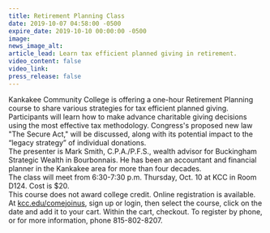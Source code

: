 ```yaml
---
title: Retirement Planning Class
date: 2019-10-07 04:58:00 -0500
expire_date: 2019-10-10 00:00:00 -0500
image:
news_image_alt:
article_lead: Learn tax efficient planned giving in retirement.
video_content: false
video_link:
press_release: false
---
```


Kankakee Community College is offering a one-hour Retirement Planning course to share various strategies for tax efficient planned giving.<br>Participants will learn how to make advance charitable giving decisions using the most effective tax methodology. Congress's proposed new law "The Secure Act," will be discussed, along with its potential impact to the “legacy strategy” of individual donations.<br>The presenter is Mark Smith, C.P.A./P.F.S., wealth advisor for Buckingham Strategic Wealth in Bourbonnais. He has been an accountant and financial planner in the Kankakee area for more than four decades.<br>The class will meet from 6:30-7:30 p.m. Thursday, Oct. 10 at KCC in Room D124. Cost is $20.&nbsp;<br>This course does not award college credit. Online registration is available. At [kcc.edu/comejoinus](https://www.enrole.com/kcc/jsp/login.jsp), sign up or login, then select the course, click on the date and add it to your cart. Within the cart, checkout. To register by phone, or for more information, phone 815-802-8207.<br>&nbsp;